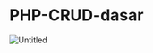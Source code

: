 # PHP-CRUD-dasar
![Untitled](https://user-images.githubusercontent.com/54633249/64063197-382a7280-cc1b-11e9-9355-231e9a7921d7.png)
